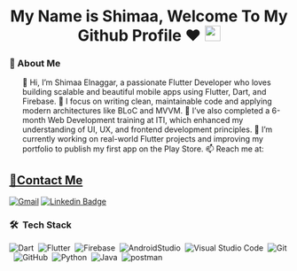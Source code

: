 <h1 align="center"> <!-- <img src="https://raw.githubusercontent.com/MartinHeinz/MartinHeinz/master/wave.gif" width="25px"> --> My Name is Shimaa, Welcome To My Github Profile ♥
<img src="https://media.giphy.com/media/hvRJCLFzcasrR4ia7z/giphy.gif" width="28">
</h1>


<h3>🚀 About Me</h3> 
  <ul>
👋 Hi, I’m Shimaa Elnaggar, a passionate Flutter Developer who loves building scalable and beautiful mobile apps using Flutter, Dart, and Firebase.
🌟 I focus on writing clean, maintainable code and applying modern architectures like BLoC and MVVM.</li>
💼 I’ve also completed a 6-month Web Development training at ITI, which enhanced my understanding of UI, UX, and frontend development principles.
🚀 I’m currently working on real-world Flutter projects and improving my portfolio to publish my first app on the Play Store.
📫 Reach me at: <a href="shimaaibrahim072@gmail.com"></li>
 </ul>

## 🔗Contact Me
[![Gmail](https://img.shields.io/badge/-Gmail-c14438?style=flat-square&logo=Gmail&logoColor=white&link=mailto:shimaaibrahim072@gmail.com)](mailto:shimaaibrahim072@gmail.com)
[![Linkedin Badge](https://img.shields.io/badge/-LinkedIn-blue?style=flat-square&logo=Linkedin&logoColor=white&link=https://www.linkedin.com/in/shimaa-elnaggar-80b3021b2/)]([https://www.linkedin.com/in/shimaa-elnaggar-80b3021b2/](https://www.linkedin.com/in/shimaa-elnaggar-80b3021b2/))

### 🛠 &nbsp;Tech Stack
![Dart](https://img.shields.io/badge/-Dart-05122A?style=flat&logo=Dart)&nbsp;
![Flutter](https://img.shields.io/badge/-Flutter-05122A?style=flat&logo=Flutter&logoColor=563D7C)&nbsp;
![Firebase](https://img.shields.io/badge/-Firebase-05122A?style=flat&logo=Firebase)&nbsp;
![AndroidStudio](https://img.shields.io/badge/-AndroidStudio-05122A?style=flat&logo=AndroidStudio&logoColor=1572B6)&nbsp;
![Visual Studio Code](https://img.shields.io/badge/-Visual%20Studio%20Code-05122A?style=flat&logo=visual-studio-code&logoColor=007ACC)&nbsp;
![Git](https://img.shields.io/badge/-Git-05122A?style=flat&logo=git)&nbsp;
![GitHub](https://img.shields.io/badge/-GitHub-05122A?style=flat&logo=github)&nbsp;
![Python](https://img.shields.io/badge/-Python%20-05122A?style=flat&logo=python)&nbsp;
![Java](https://img.shields.io/badge/-Java-05122A?style=flat&logo=Java&logoColor=007ACC)&nbsp;
![postman](https://img.shields.io/badge/-postman-05122A?style=flat&logo=postman&logoColor=007ACC)&nbsp;


<!-- ### Stats
[![Top Langs](https://github-readme-stats.vercel.app/api/top-langs/?username=AmrSayed74&layout=compact)](https://github.com/anuraghazra/github-readme-stats)
---
<br/>
-->

